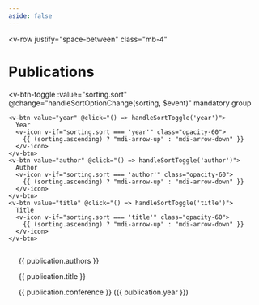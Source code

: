```yaml
---
aside: false
---
```


<script setup>
import { ref, onMounted, computed } from 'vue'

const SORT_OPTIONS = {
  sort: ["year", "author", "title", "conference"],
  ascending: false  // boolean for ascending/descending order, true = ascending
}

const publications = ref([])

const sorting = ref({
  sort: "author",
  ascending: false
})

// helper
function sortByAuthor(a, b, order) {
  const aFirstAuthor = a.authors.split(',')[0]
  const bFirstAuthor = b.authors.split(',')[0]
  const aLastName = aFirstAuthor.split(' ').pop()
  const bLastName = bFirstAuthor.split(' ').pop()
  return aLastName.localeCompare(bLastName) * order
}

const sortedPublications = computed(() => {
  return [...publications.value].sort((a, b) => {
    const sortKey = sorting.value.sort
    const order = sorting.value.ascending ? 1 : -1

    if (sortKey === "year") {
      if (a.year !== b.year) {
        return (b.year - a.year) * order
      }
      return sortByAuthor(a, b, 1)
    }

    if (sortKey === "author") {
      return sortByAuthor(a, b, order)
    }

    if (sortKey === "title") {
      return a.title.localeCompare(b.title) * order
    }

    if (sortKey === "conference") {
      return a.conference.localeCompare(b.conference) * order
    }

    return 0
  })
})

function handleSortToggle(v) {
  // console.log(sorting.value.sort, v)
  // if (sorting.value.sort == v) {
  //   sorting.value.ascending = !sorting.value.ascending
  // }
  // else {
  //   sorting.value.ascending = false
  // }
}

function handleSortOptionChange(v, e) {
  console.log(v,e)
}

onMounted(async () => {
  const response = await fetch('/assets/publications.json')
  publications.value = await response.json()
})
</script>

<style>
.publication {
  display: flex;
  flex-direction: row;
  margin-bottom: 20px;
}

.publication img {
  max-width: 150px;
  height: auto; /* Maintain aspect ratio */
  margin-right: 20px;
  object-fit: contain; /* Ensure the image fits within the container while maintaining aspect ratio */
}

.publication-info {
  flex: 1;
}

@media (max-width: 768px) {
  .publication {
    flex-direction: column;
  }

  .publication img {
    margin-right: 0;
    margin-bottom: 10px;
  }
}
</style>

<v-row
  justify="space-between"
  class="mb-4"
>

# Publications

  <v-btn-toggle
    :value="sorting.sort"
    @change="handleSortOptionChange(sorting, $event)"
    mandatory
    group
  >
    <v-btn value="year" @click="() => handleSortToggle('year')">
      Year
      <v-icon v-if="sorting.sort === 'year'" class="opacity-60">
        {{ (sorting.ascending) ? "mdi-arrow-up" : "mdi-arrow-down" }}
      </v-icon>
    </v-btn>
    <v-btn value="author" @click="() => handleSortToggle('author')">
      Author
      <v-icon v-if="sorting.sort === 'author'" class="opacity-60">
        {{ (sorting.ascending) ? "mdi-arrow-up" : "mdi-arrow-down" }}
      </v-icon>
    </v-btn>
    <v-btn value="title" @click="() => handleSortToggle('title')">
      Title
      <v-icon v-if="sorting.sort === 'title'" class="opacity-60">
        {{ (sorting.ascending) ? "mdi-arrow-up" : "mdi-arrow-down" }}
      </v-icon>
    </v-btn>
  </v-btn-toggle>
</v-row>

<div class="container">
  <div v-for="publication in sortedPublications" :key="publication.title" class="publication">
    <img v-if="publication.image" :src="`../assets/images/publications/${publication.image.src}`" :alt="publication.image.alt">
    <div class="publication-info">
      <p>{{ publication.authors }}</p>
      <a :href="publication.link" target="_blank">{{ publication.title }}</a>
      <p>{{ publication.conference }} ({{ publication.year }})</p>
    </div>
  </div>
</div>
